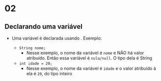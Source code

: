 # 02

## Declarando uma variável

- Uma variável é declarada usando <tipo> <nome>. Exemplo:
  - `String nome;`
      - Nesse exemplo, o nome da variável é `nome` e NÃO há valor atribuído. Então essa variável é `nula/null`. O tipo dela é String
  - `int idade = 20;`
      - Nesse exemplo, o nome da variável é `idade` e o valor atribuído à ela é `20`, do tipo inteiro
